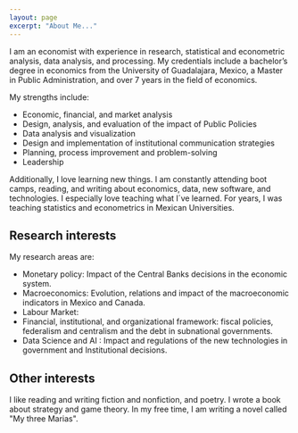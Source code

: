 ```yaml
---
layout: page
excerpt: "About Me..."
---
```


  
  I am an economist with experience in research, statistical and econometric analysis, data analysis, and processing. My credentials include a bachelor’s degree in economics from the University of Guadalajara, Mexico, a Master in Public Administration, and over 7 years in the field of economics.

My strengths include:
  
  - Economic, financial, and market analysis
- Design, analysis, and evaluation of the impact of Public Policies
- Data analysis and visualization
- Design and implementation of institutional communication strategies
- Planning, process improvement and problem-solving
- Leadership

Additionally, I love learning new things. I am constantly attending boot camps, reading, and writing about economics, data, new software, and technologies. I especially love teaching what I´ve learned. For years, I was teaching statistics and econometrics in Mexican Universities. 


## Research interests

My research areas are: 
  
  * Monetary policy: Impact of the Central Banks decisions in the economic system.
  * Macroeconomics: Evolution, relations and impact of the macroeconomic indicators in Mexico and Canada.
  * Labour Market: 
  * Financial, institutional, and organizational framework: fiscal policies, federalism and centralism and the debt in subnational governments.
  * Data Science and AI : Impact and regulations of the new technologies in government and Institutional decisions.

## Other interests

I like reading and writing fiction and nonfiction, and poetry. I wrote a book about strategy and game theory. In my free time, I am writing a novel called "My three Marias". 

